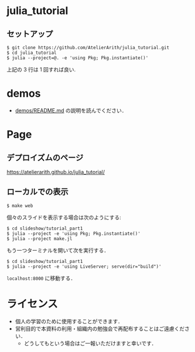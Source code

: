# julia_tutorial

## セットアップ

```console
$ git clone https://github.com/AtelierArith/julia_tutorial.git
$ cd julia_tutorial
$ julia --project=@. -e 'using Pkg; Pkg.instantiate()'
```

上記の 3 行は 1 回すれば良い.

# demos

- [demos/README.md](demos/README.md) の説明を読んでください．

# Page

## デプロイズムのページ
https://atelierarith.github.io/julia_tutorial/

## ローカルでの表示

```console
$ make web
```

個々のスライドを表示する場合は次のようにする:

```console
$ cd slideshow/tutorial_part1
$ julia --project -e 'using Pkg; Pkg.instantiate()'
$ julia --project make.jl
```

もう一つターミナルを開いて次を実行する．

```console
$ cd slideshow/tutorial_part1
$ julia --project -e 'using LiveServer; serve(dir="build")' 
```

`localhost:8000` に移動する．


# ライセンス

- 個人の学習のために使用することができます．
- 営利目的で本資料の利用・組織内の勉強会で再配布することはご遠慮ください．
  - どうしてもという場合はご一報いただけますと幸いです．
